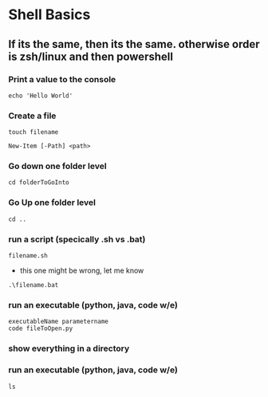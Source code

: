 # Shell Basics

## If its the same, then its the same. otherwise order is zsh/linux and then powershell

### Print a value to the console
```$zsh
echo 'Hello World'
```

### Create a file
```$zsh
touch filename
```

```$pwsh
New-Item [-Path] <path>
```

### Go down one folder level

```$zsh
cd folderToGoInto
```

### Go Up one folder level

```$zsh
cd ..
```

### run a script (specically .sh vs .bat)

```$zsh
filename.sh
```

 - this one might be wrong, let me know
```$pwsh
.\filename.bat
```


### run an executable (python, java, code w/e)

```$zsh
executableName parametername
code fileToOpen.py
```


### show everything in a directory

### run an executable (python, java, code w/e)
```$zsh
ls
```



